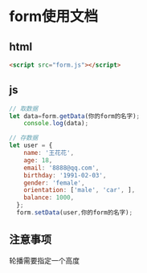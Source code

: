 # form使用文档

## html

```html
<script src="form.js"></script>

```
## js

```js
// 取数据
let data=form.getData(你的form的名字);
    console.log(data);

// 存数据
let user = {
    name: '王花花',
    age: 18,
    email: '8888@qq.com',
    birthday: '1991-02-03',
    gender: 'female',
    orientation: ['male', 'car', ],
    balance: 1000,
  };
  form.setData(user,你的form的名字);
```

## 注意事项

轮播需要指定一个高度
